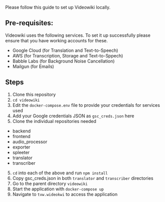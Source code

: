 Please follow this guide to set up Videowiki locally.

## Pre-requisites:
Videowiki uses the following services. To set it up successfully please ensure
that you have working accounts for these.
- Google Cloud (for Translation and Text-to-Speech)
- AWS (for Transcription, Storage and Text-to-Sppech)
- Babble Labs (for Background Noise Cancellation)
- Mailgun (for Emails)

## Steps
1. Clone this repository
2. `cd videowiki`
2. Edit the `docker-compose.env` file to provide your credentials for
services used
3. Add your Google credentials JSON as `gsc_creds.json` here
4. Clone the individual repositories needed
- backend
- frontend
- audio_processor
- exporter
- spleeter
- translator
- transcriber
5. `cd` into each of the above and run `npm install`
6. Copy gsc_creds.json in both `translator` and `transcriber` directories
7. Go to the parent directory `videowiki`
8. Start the application with `docker-compose up`
9. Navigate to `tvw.wideokwi` to access the application
